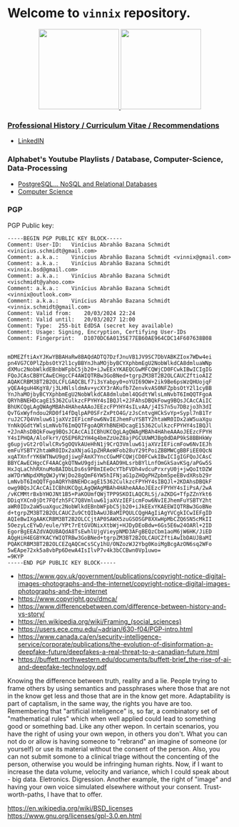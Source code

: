 # Welcome to `vinnix` repository. 

<!--
![vinics's GitHub stats](https://github-readme-stats.vercel.app/api?username=vinnix&show_icons=true&theme=transparent)
-->

<div align="center">
  <a href="https://github.com/vinnix">
  <img height="180em" src="https://github-readme-stats.vercel.app/api?username=vinnix&show_icons=true&theme=dracula&include_all_commits=true&count_private=true"/>
  <img height="180em" src="https://github-readme-stats.vercel.app/api/top-langs/?username=vinnix&layout=compact&langs_count=7&theme=dracula"/>
</div>

### Professional History / Curriculum Vitae / Recommendations 
 * [LinkedIN](https://www.linkedin.com/in/vischmidt/)

### Alphabet's Youtube Playlists / Database, Computer-Science, Data-Processing 
 * [PostgreSQL... NoSQL and Relational Databases](https://www.youtube.com/watch?v=j7UPVU5UCV4&list=PLa7LbGW827W1-qbyUV3zLvhO-6FqESo0Z)
 * [Computer Science](https://www.youtube.com/watch?v=J5xExRGaIIY&list=PLa7LbGW827W2aNP2tcEeYWqEtZB2MUaJC)


### PGP

PGP Public key:
```
-----BEGIN PGP PUBLIC KEY BLOCK-----
Comment: User-ID:	Vinícius Abrahão Bazana Schmidt <vinicius.schmidt@gmail.com>
Comment: a.k.a.:	Vinícius Abrahão Bazana Schmidt <vinnix@gmail.com>
Comment: a.k.a.:	Vinícius Abrahão Bazana Schmidt <vinnix.bsd@gmail.com>
Comment: a.k.a.:	Vinícius Abrahão Bazana Schmidt <vischmidt@yahoo.com>
Comment: a.k.a.:	Vinícius Abrahão Bazana Schmidt <vinnix@outlook.com>
Comment: a.k.a.:	Vinícius Abrahão Bazana Schmidt <vinnix.schmidt@gmail.com>
Comment: Valid from:	20/03/2024 22:24
Comment: Valid until:	20/03/2027 12:00
Comment: Type:	255-bit EdDSA (secret key available)
Comment: Usage:	Signing, Encryption, Certifying User-IDs
Comment: Fingerprint:	D1070DC6A0135E77EB60AE964CDC14F607638B08


mDMEZftiAxYJKwYBBAHaRw8BAQdADTQ7DzfJnuVB1JV9SC7DbVABKZIox7WDw4ei
pn4VG7C0PlZpbsOtY2l1cyBBYnJhaMOjbyBCYXphbmEgU2NobWlkdCA8dmluaWNp
dXMuc2NobWlkdEBnbWFpbC5jb20+iJwEExYKAEQCGwMFCQWjCD0FCwkIBwICIgIG
FQoJCAsCBBYCAwECHgcCF4AWIQTRBw3GoBNed+tgrpZM3BT2B2OLCAUCZftioAIZ
AQAKCRBM3BT2B2OLCFLGAQCBLf7i3sYabpy0+oYUI69OW+2ik9Be6psWzQHUojqF
yQEA4guH4KgY8/j3LHNlsldmAv+ycXY3rAKufb7ZenvkvAS0NFZpbsOtY2l1cyBB
YnJhaMOjbyBCYXphbmEgU2NobWlkdCA8dmlubml4QGdtYWlsLmNvbT6ImQQTFgoA
QRYhBNEHDcagE15362CulkzcFPYHY4sIBQJl+2JFAhsDBQkFowg9BQsJCAcCAiIC
BhUKCQgLAgQWAgMBAh4HAheAAAoJEEzcFPYHY4sILvAA/j4IS7n5u7DBzjo3h3dI
QvTGxWyfndou2RD0f14fDqlpAP0SFrZxPtO4G/zJsCntvgHCkSvYp+Sypl7nB1Tr
ruJ2C7Q4Vmluw61jaXVzIEFicmFow6NvIEJhemFuYSBTY2htaWR0IDx2aW5uaXgu
YnNkQGdtYWlsLmNvbT6ImQQTFgoAQRYhBNEHDcagE15362CulkzcFPYHY4sIBQJl
+2JnAhsDBQkFowg9BQsJCAcCAiICBhUKCQgLAgQWAgMBAh4HAheAAAoJEEzcFPYH
Y4sIPHQA/AloFkrY/Q5EP6R2YH4q4bmZzUeZ8ajPGCUUWMJBg0dDAP9kS8BBHkWy
g6upjvGt2rOlwlCRv5gOQVkAUeHhN1j9CrQ3Vmluw61jaXVzIEFicmFow6NvIEJh
emFuYSBTY2htaWR0IDx2aXNjaG1pZHRAeWFob28uY29tPoiZBBMWCgBBFiEE0QcN
xqATXnfrYK6WTNwU9gdjiwgFAmX7YncCGwMFCQWjCD0FCwkIBwICIgIGFQoJCAsC
BBYCAwECHgcCF4AACgkQTNwU9gdjiwhEAAD9HLsrbBYlLnfOmGkSavKSg/aPGw5S
HxJqLaChhRXnuMoBAIDbLDs6s9P8mIEeOcYTbFVDh4vdcuPrxryU0j+jwQoItDZW
aW7DrWNpdXMgQWJyYWjDo28gQmF6YW5hIFNjaG1pZHQgPHZpbm5peEBvdXRsb29r
LmNvbT6ImQQTFgoAQRYhBNEHDcagE15362CulkzcFPYHY4sIBQJl+2KDAhsDBQkF
owg9BQsJCAcCAiICBhUKCQgLAgQWAgMBAh4HAheAAAoJEEzcFPYHY4sIiPsA/2wA
/vKCMMtrBxbYHOJNt1B5+PaKOUmfQWjTPP9SKOILAQCRLSj/aZKDG+TfpZZnYkt6
DDiqYXCn0jDt7FQfzh5FC7Q8Vmluw61jaXVzIEFicmFow6NvIEJhemFuYSBTY2ht
aWR0IDx2aW5uaXguc2NobWlkdEBnbWFpbC5jb20+iJkEExYKAEEWIQTRBw3GoBNe
d+tgrpZM3BT2B2OLCAUCZu9CtQIbAwUJBaMIPQULCQgHAgIiAgYVCgkICwIEFgID
AQIeBwIXgAAKCRBM3BT2B2OLCCjtAP0SAWX5zuGSOSGP8XXwHpMbCZQ6SN5cMkII
5OezyLcEYwD/eule/YPt7rEtGVONixXtbWj+HJDyDEoBdw+6Gs5E6w24OARl+2ID
EgorBgEEAZdVAQUBAQdA8TsEwhlUjgVieypNMD3AFgBEQzCbm1aoM6jW6HK/JiED
AQgHiH4EGBYKACYWIQTRBw3GoBNed+tgrpZM3BT2B2OLCAUCZftiAwIbDAUJBaMI
PQAKCRBM3BT2B2OLCEZqAQCmCsSCy1hU/ONZozWJ2Ybg0KoiMgBcgAzON6sq2WFo
5wEApe72xk5a8vbPp6DewA4IsIlvP7v4k3bCCBwn0Vp1uwo=
=9KYP
-----END PGP PUBLIC KEY BLOCK-----
```

 * https://www.gov.uk/government/publications/copyright-notice-digital-images-photographs-and-the-internet/copyright-notice-digital-images-photographs-and-the-internet
 * https://www.copyright.gov/dmca/
 * https://www.differencebetween.com/difference-between-history-and-vs-story/
 * https://en.wikipedia.org/wiki/Framing_(social_sciences)
 * https://users.ece.cmu.edu/~adrian/630-f04/PGP-intro.html
 * https://www.canada.ca/en/security-intelligence-service/corporate/publications/the-evolution-of-disinformation-a-deepfake-future/deepfakes-a-real-threat-to-a-canadian-future.html
 * https://buffett.northwestern.edu/documents/buffett-brief_the-rise-of-ai-and-deepfake-technology.pdf

Knowing the difference between truth, reality and a lie. People trying to frame others by using semantics and passphrases where those that are not in the know get less and those that are in the know get more. 
Adaptability is part of captalism, in the same way, the rights you have are too. Remembering that "artificial inteligence" is, so far, a combinatory set of "mathematical rules" which when well applied could lead to something good or something bad.
Like any other wepon. In certain scenarios, you have the right of using your own wepon, in others you don't. What you can not do or allow is having someone to "rebrand" an imagine of someone (or yourself) or use its material without the consent 
of the person. Also, you can not submit somone to a clinical triage without the concenting of the person, otherwise you would be infringing human rights. 
Now, if I want to increase the data volume, velocity and variance, which I could speak about - big data. Eletronics. Digression. 
Another example, the right of "image" and having your own voice simulated elsewhere without your consent. Trust-worth-paths, I have that to offer. 

https://en.wikipedia.org/wiki/BSD_licenses
https://www.gnu.org/licenses/gpl-3.0.en.html
